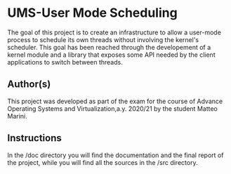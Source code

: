 # UMS-User Mode Scheduling
The goal of this project is to create an infrastructure to allow a user-mode process to schedule its own threads without involving the kernel's scheduler. This goal has been reached through the developement of a kernel module and a library that exposes some API needed by the client applications to switch between threads.

## Author(s)
This project was developed as part of the exam for the course of Advance Operating Systems and Virtualization,a.y. 2020/21 by the student Matteo Marini.


## Instructions
In the /doc directory you will find the documentation and the final report of the project, while you will find all the sources in the /src directory.
